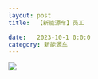 ```yaml
---
layout: post
title:  【新能源车】员工

date:   2023-10-1 0:0:0
category: 新能源车
---
```


![](http://s3s4mtyq6.hd-bkt.clouddn.com/img/new_car_employee_v1.0_2311130651.png)


